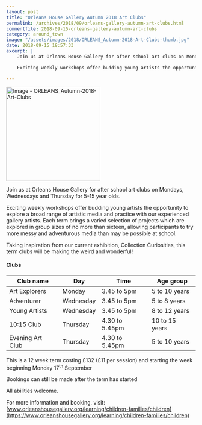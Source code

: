 ```yaml
---
layout: post
title: "Orleans House Gallery Autumn 2018 Art Clubs"
permalink: /archives/2018/09/orleans-gallery-autumn-art-clubs.html
commentfile: 2018-09-15-orleans-gallery-autumn-art-clubs
category: around_town
image: "/assets/images/2018/ORLEANS_Autumn-2018-Art-Clubs-thumb.jpg"
date: 2018-09-15 18:57:33
excerpt: |
    Join us at Orleans House Gallery for after school art clubs on Mondays, Wednesdays and Thursday for 5-15 year olds.

    Exciting weekly workshops offer budding young artists the opportunity to explore a broad range of artistic media and practice with our experienced gallery artists. Each term brings a varied selection of projects which are explored in group sizes of no more than sixteen, allowing participants to try more messy and adventurous media than may be possible at school.

---
```


<a href="/assets/images/2018/ORLEANS_Autumn-2018-Art-Clubs.jpg" title="Click for a larger image"><img src="/assets/images/2018/ORLEANS_Autumn-2018-Art-Clubs-thumb.jpg" width="250" alt="Image - ORLEANS_Autumn-2018-Art-Clubs"  class="photo right"/></a>

Join us at Orleans House Gallery for after school art clubs on Mondays, Wednesdays and Thursday for 5-15 year olds.

Exciting weekly workshops offer budding young artists the opportunity to explore a broad range of artistic media and practice with our experienced gallery artists. Each term brings a varied selection of projects which are explored in group sizes of no more than sixteen, allowing participants to try more messy and adventurous media than may be possible at school.

Taking inspiration from our current exhibition, Collection Curiosities, this term clubs will be making the weird and wonderful!

#### Clubs

|Club name|Day|Time|Age group|
| ---- | ---- | ---- | ---- |
|Art Explorers|Monday|3.45 to 5pm| 5 to 10 years|
|Adventurer|Wednesday|3.45 to 5pm |5 to 8 years|
|Young Artists|Wednesday|3.45 to 5pm |8 to 12 years|
|10:15 Club|Thursday|4.30 to 5.45pm|10 to 15 years|
|Evening Art Club|Thursday|4.30 to 5.45pm|5 to 10 years|

This is a 12 week term costing &pound;132 (&pound;11 per session) and starting the week beginning Monday 17<sup>th</sup> September

Bookings can still be made after the term has started

All abilities welcome.

For more information and booking, visit: [www.orleanshousegallery.org/learning/children-families/children](https://www.orleanshousegallery.org/learning/children-families/children)
